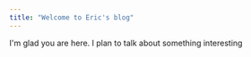 ```yaml
---
title: "Welcome to Eric's blog"
---
```


I'm glad you are here. I plan to talk about something interesting
